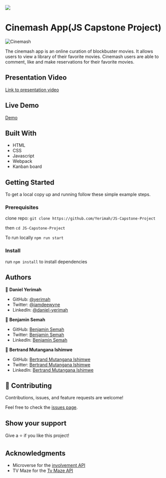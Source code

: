 ![](https://img.shields.io/badge/Microverse-blueviolet)

# Cinemash App(JS Capstone Project)

![Cinemash](https://user-images.githubusercontent.com/71140133/153568771-ab652ae7-d6c1-4e68-b818-9be10af0414b.PNG)


The cinemash app is an online curation of blockbuster movies. It allows users to view a library of their favorite movies.
Cinemash users are able to comment, like and make reservations for their favorite movies.

## Presentation Video

[Link to presentation video]()  

## Live Demo

[Demo]()

## Built With

- HTML 
- CSS
- Javascript
- Webpack
- Kanban board

## Getting Started

To get a local copy up and running follow these simple example steps.

### Prerequisites

clone repo: `git clone https://github.com/Yerimah/JS-Capstone-Project`

then
`cd JS-Capstone-Project`

To run locally
`npm run start`

### Install

run `npm install` to install dependencies

## Authors

👤 **Daniel Yerimah**

- GitHub: [@yerimah](https://github.com/yerimah)
- Twitter: [@iamdeewyne](https://twitter.com/iamdeewyne)
- LinkedIn: [@daniel-yerimah](https://www.linkedin.com/in/daniel-yerimah/)

👤 **Benjamin Semah**

- GitHub: [Benjamin Semah](https://github.com/BenjaminSemah)
- Twitter: [Benjamin Semah](https://twitter.com/BenjaminSemah)
- LinkedIn: [Benjamin Semah](https://www.linkedin.com/in/benjaminsemah/)

👤 **Bertrand Mutangana Ishimwe**

- GitHub: [Bertrand Mutangana Ishimwe](https://github.com/BertrandConxy)
- Twitter: [Bertrand Mutangana Ishimwe](https://twitter.com/BertrandMutanga)
- LinkedIn: [Bertrand Mutangana Ishimwe](https://www.linkedin.com/in/bertrand-mutangana-024905220/)


## 🤝 Contributing

Contributions, issues, and feature requests are welcome!

Feel free to check the [issues page](https://github.com/Yerimah/JS-Capstone-Project/issues).

## Show your support

Give a ⭐️ if you like this project!

## Acknowledgments

- Microverse for the [involvement API](https://www.notion.so/microverse/Involvement-API-869e60b5ad104603aa6db59e08150270
)
- TV Maze for the [Tv Maze API](https://www.tvmaze.com/api
) 
